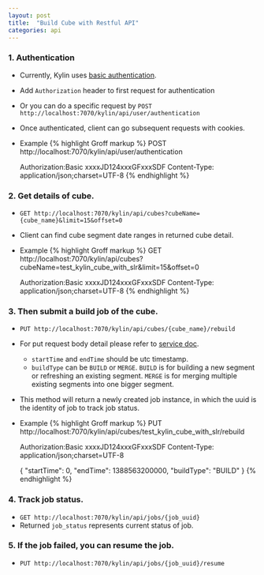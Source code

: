 ```yaml
---
layout: post
title:  "Build Cube with Restful API"
categories: api
---
```


### 1.	Authentication
*   Currently, Kylin uses [basic authentication](http://en.wikipedia.org/wiki/Basic_access_authentication).
*   Add `Authorization` header to first request for authentication
*   Or you can do a specific request by `POST http://localhost:7070/kylin/api/user/authentication`
*   Once authenticated, client can go subsequent requests with cookies.
*   Example
{% highlight Groff markup %}
    POST http://localhost:7070/kylin/api/user/authentication
    
    Authorization:Basic xxxxJD124xxxGFxxxSDF
    Content-Type: application/json;charset=UTF-8
{% endhighlight %}

### 2.	Get details of cube. 
*   `GET http://localhost:7070/kylin/api/cubes?cubeName={cube_name}&limit=15&offset=0`
*   Client can find cube segment date ranges in returned cube detail.
*   Example
{% highlight Groff markup %}
    GET http://localhost:7070/kylin/api/cubes?cubeName=test_kylin_cube_with_slr&limit=15&offset=0

    Authorization:Basic xxxxJD124xxxGFxxxSDF
    Content-Type: application/json;charset=UTF-8
{% endhighlight %}
### 3.	Then submit a build job of the cube. 
*   `PUT http://localhost:7070/kylin/api/cubes/{cube_name}/rebuild`
*   For put request body detail please refer to [service doc](https://github.com/KylinOLAP/Kylin/wiki/Restful-Service-Doc). 
    *   `startTime` and `endTime` should be utc timestamp.
    *   `buildType` can be `BUILD` or `MERGE`. `BUILD` is for building a new segment or refreshing an existing segment. `MERGE` is for merging multiple existing segments into one bigger segment.
*   This method will return a newly created job instance, in which the uuid is the identity of job to track job status.
*   Example
{% highlight Groff markup %}
    PUT http://localhost:7070/kylin/api/cubes/test_kylin_cube_with_slr/rebuild

    Authorization:Basic xxxxJD124xxxGFxxxSDF
    Content-Type: application/json;charset=UTF-8
    
    {
    	"startTime": 0,
    	"endTime": 1388563200000,
    	"buildType": "BUILD"
    }
{% endhighlight %}

### 4.	Track job status. 
*   `GET http://localhost:7070/kylin/api/jobs/{job_uuid}`
*   Returned `job_status` represents current status of job.

### 5.	If the job failed, you can resume the job. 
*   `PUT http://localhost:7070/kylin/api/jobs/{job_uuid}/resume`
